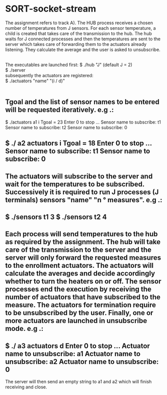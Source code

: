 # SORT-socket-stream

The assignment refers to track A).
The HUB process receives a chosen number of temperatures from J sensors. For each sensor temperature, a child is created that takes care of the transmission to the hub. The hub waits for J connected processes and then the temperatures are sent to the server which takes care of forwarding them to the actuators already listening. They calculate the average and the user is asked to unsubscribe.<br /><br />

The executables are launched first:
$ ./hub "J" (default J = 2)<br />
$ ./server<br />
subsequently the actuators are registered:<br />
$ ./actuators "name" "(i / d)"<br /><br />

Tgoal and the list of sensor names to be entered will be requested iteratively. e.g .:<br />
------------------------------------
$ ./actuators a1 i
Tgoal = 23
Enter 0 to stop ...
Sensor name to subscribe: t1
Sensor name to subscribe: t2
Sensor name to subscribe: 0

$ ./ a2 actuators i
Tgoal = 18
Enter 0 to stop ...
Sensor name to subscribe: t1
Sensor name to subscribe: 0
------------------------------------
The actuators will subscribe to the server and wait for the temperatures to be subscribed.
Successively it is required to run J processes (J terminals) sensors "name" "n ° measures". e.g .:
------------------------------------
$ ./sensors t1 3
$ ./sensors t2 4
------------------------------------
Each process will send temperatures to the hub as required by the assignment. The hub will take care of the transmission to the server and the server will only forward the requested measures to the enrollment actuators.
The actuators will calculate the averages and decide accordingly whether to turn the heaters on or off.
The sensor processes end the execution by receiving the number of actuators that have subscribed to the measure. The actuators for termination require to be unsubscribed by the user.
Finally, one or more actuators are launched in unsubscribe mode. e.g .:
------------------------------------
$ ./ a3 actuators d
Enter 0 to stop ...
Actuator name to unsubscribe: a1
Actuator name to unsubscribe: a2
Actuator name to unsubscribe: 0
------------------------------------
The server will then send an empty string to a1 and a2 which will finish receiving and close.
